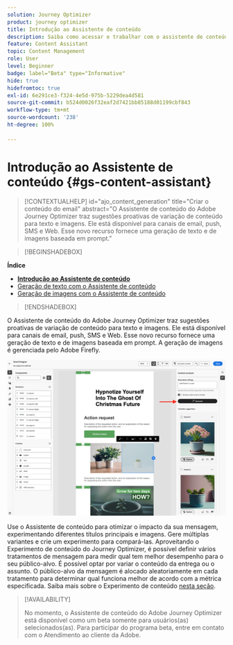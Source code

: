 ```yaml
---
solution: Journey Optimizer
product: journey optimizer
title: Introdução ao Assistente de conteúdo
description: Saiba como acessar e trabalhar com o assistente de conteúdo do Journey Optimizer
feature: Content Assistant
topic: Content Management
role: User
level: Beginner
badge: label="Beta" type="Informative"
hide: true
hidefromtoc: true
exl-id: 6e291ce3-f324-4e5d-975b-5229dea4d581
source-git-commit: b524d0026f32eaf2d7421bb85188d01199cbf843
workflow-type: tm+mt
source-wordcount: '238'
ht-degree: 100%

---
```


# Introdução ao Assistente de conteúdo {#gs-content-assistant}

>[!CONTEXTUALHELP]
>id="ajo_content_generation"
>title="Criar o conteúdo do email"
>abstract="O Assistente de conteúdo do Adobe Journey Optimizer traz sugestões proativas de variação de conteúdo para texto e imagens. Ele está disponível para canais de email, push, SMS e Web. Esse novo recurso fornece uma geração de texto e de imagens baseada em prompt."


>[!BEGINSHADEBOX]

**Índice**

* **[Introdução ao Assistente de conteúdo](gs-generative.md)**
* [Geração de texto com o Assistente de conteúdo](generative-content.md)
* [Geração de imagens com o Assistente de conteúdo](generative-image.md)

>[!ENDSHADEBOX]


O Assistente de conteúdo do Adobe Journey Optimizer traz sugestões proativas de variação de conteúdo para texto e imagens. Ele está disponível para canais de email, push, SMS e Web. Esse novo recurso fornece uma geração de texto e de imagens baseada em prompt. A geração de imagens é gerenciada pelo Adobe Firefly.

![](assets/image-gen-ai.png)



Use o Assistente de conteúdo para otimizar o impacto da sua mensagem, experimentando diferentes títulos principais e imagens. Gere múltiplas variantes e crie um experimento para compará-las. Aproveitando o Experimento de conteúdo do Journey Optimizer, é possível definir vários tratamentos de mensagem para medir qual tem melhor desempenho para o seu público-alvo. É possível optar por variar o conteúdo da entrega ou o assunto. O público-alvo da mensagem é alocado aleatoriamente em cada tratamento para determinar qual funciona melhor de acordo com a métrica especificada. Saiba mais sobre o Experimento de conteúdo [nesta seção](../campaigns/content-experiment.md).


>[!AVAILABILITY]
>
>No momento, o Assistente de conteúdo do Adobe Journey Optimizer está disponível como um beta somente para usuários(as) selecionados(as). Para participar do programa beta, entre em contato com o Atendimento ao cliente da Adobe.
